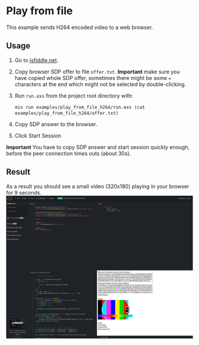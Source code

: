 # Play from file

This example sends H264 encoded video to a web browser.

## Usage

1. Go to [jsfiddle.net](https://jsfiddle.net/9s10amwL/).
2. Copy browser SDP offer to file `offer.txt`. 
**Important** make sure you have copied whole SDP offer, sometimes 
there might be some `=` characters at the end which might not be selected
by double-clicking.
3. Run `run.exs` from the project root directory with:

    ```
    mix run examples/play_from_file_h264/run.exs (cat examples/play_from_file_h264/offer.txt)
    ```

4. Copy SDP answer to the browser.
5. Click Start Session

**Important**
You have to copy SDP answer and start session quickly enough, before
the peer connection times outs (about 30s).

## Result

As a result you should see a small video (320x180) playing in your browser 
for 9 seconds.
![result](./result.png)